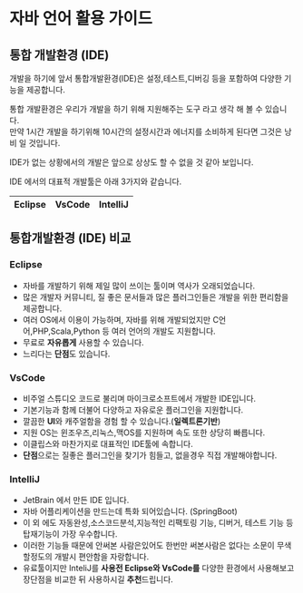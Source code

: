 # 자바 언어 활용 가이드


## 통합 개발환경 (IDE)
개발을 하기에 앞서 통합개발환경(IDE)은 설정,테스트,디버깅 등을 포함하여 다양한 기능을 제공합니다.

통합 개발환경은 우리가 개발을 하기 위해 지원해주는 도구 라고 생각 해 볼 수 있습니다.   
만약 1시간 개발을 하기위해 10시간의 설정시간과 에너지를 소비하게 된다면 그것은 낭비 일 것입니다. 

IDE가 없는 상황에서의 개발은 앞으로 상상도 할 수 없을 것 같아 보입니다.

IDE 에서의 대표적 개발툴은 아래 3가지와 같습니다.  


|Eclipse|VsCode| IntelliJ |
|:---:|:---:|:--------:|

  

## 통합개발환경 (IDE) 비교

### Eclipse
- 자바를 개발하기 위해 제일 많이 쓰이는 툴이며 역사가 오래되었습니다. 
- 많은 개발자 커뮤니티, 질 좋은 문서들과 많은 플러그인들은 개발을 위한 편리함을 제공합니다. 
- 여러 OS에서 이용이 가능하며, 자바를 위해 개발되었지만 C언어,PHP,Scala,Python 등 여러 언어의 개발도 지원합니다.
- 무료로 **자유롭게** 사용할 수 있습니다.
- 느리다는 **단점**도 있습니다.

### VsCode
- 비주얼 스튜디오 코드로 불리며 마이크로소프트에서 개발한 IDE입니다.
- 기본기능과 함께 더불어 다양하고 자유로운 플러그인을 지원합니다.
- 깔끔한 **UI**와 캐주얼함을 경험 할 수 있습니다.(**일렉트론기반**)
- 지원 OS는 윈조우즈,리눅스,맥OS를 지원하며 속도 또한 상당히 빠릅니다. 
- 이클립스와 마찬가지로 대표적인 IDE툴에 속합니다.
- **단점**으로는 질좋은 플러그인을 찾기가 힘들고, 없을경우 직접 개발해야합니다.

### IntelliJ
- JetBrain 에서 만든 IDE 입니다.
- 자바 어플리케이션을 만드는데 특화 되어있습니다. (SpringBoot)
- 이 외 에도 자동완성,소스코드분석,지능적인 리팩토링 기능, 디버거, 테스트 기능 등 탑재기능이 가장 우수합니다.
- 이러한 기능들 때문에 안써본 사람은있어도 한번만 써본사람은 없다는 소문이 무색할정도의 개발시 편안함을 자랑합니다.
- 유료툴이지만 InteliJ를 **사용전 Eclipse와 VsCode를** 다양한 환경에서 사용해보고 장단점을 비교한 뒤 사용하시길 **추천**드립니다.

